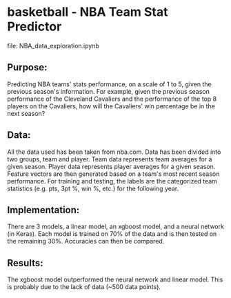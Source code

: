 # basketball - NBA Team Stat Predictor

file: NBA_data_exploration.ipynb

## Purpose:
Predicting NBA teams' stats performance, on a scale of 1 to 5, given the previous season's information. For example, given the previous
season performance of the Cleveland Cavaliers and the performance of the top 8 players on the Cavaliers, how will the Cavaliers' win percentage be in the next season? 

## Data:
All the data used has been taken from nba.com. Data has been divided into two groups, team and player. Team data represents team averages for a given season. Player data represents player averages for a given season. Feature vectors are then generated based on a team's most recent season performance. For training and testing, the labels are the categorized team statistics (e.g. pts, 3pt %, win %, etc.) for the following year. 

## Implementation:
There are 3 models, a linear model, an xgboost model, and a neural network (in Keras). Each model is trained on 70% of the data and is then tested on the remaining 30%. Accuracies can then be compared.

## Results:
The xgboost model outperformed the neural network and linear model. This is probably due to the lack of data (~500 data points).



